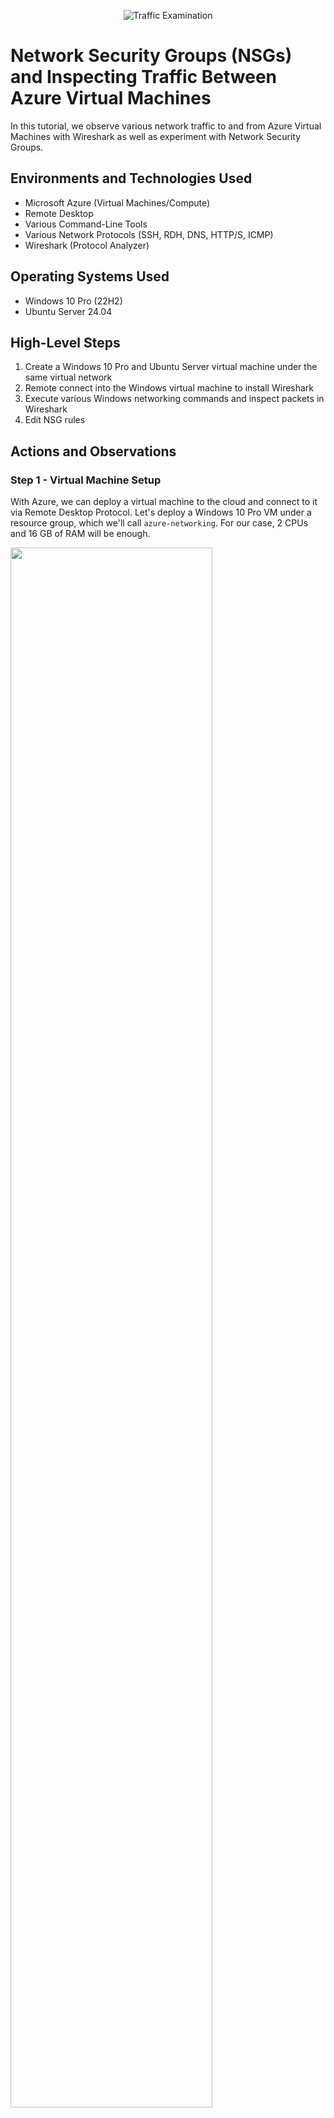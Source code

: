 <p align="center">
<img src="https://i.imgur.com/Ua7udoS.png" alt="Traffic Examination"/>
</p>

<h1>Network Security Groups (NSGs) and Inspecting Traffic Between Azure Virtual Machines</h1>
In this tutorial, we observe various network traffic to and from Azure Virtual Machines with Wireshark as well as experiment with Network Security Groups. <br />

<!--
<h2>Video Demonstration</h2>

- ### [YouTube: Azure Virtual Machines, Wireshark, and Network Security Groups](https://www.youtube.com)
-->

<h2>Environments and Technologies Used</h2>

- Microsoft Azure (Virtual Machines/Compute)
- Remote Desktop
- Various Command-Line Tools
- Various Network Protocols (SSH, RDH, DNS, HTTP/S, ICMP)
- Wireshark (Protocol Analyzer)

<h2>Operating Systems Used </h2>

- Windows 10 Pro (22H2)
- Ubuntu Server 24.04

<h2>High-Level Steps</h2>

1. Create a Windows 10 Pro and Ubuntu Server virtual machine under the same virtual network
2. Remote connect into the Windows virtual machine to install Wireshark
3. Execute various Windows networking commands and inspect packets in Wireshark
4. Edit NSG rules

<h2>Actions and Observations</h2>

<h3>Step 1 - Virtual Machine Setup</h3>

With Azure, we can deploy a virtual machine to the cloud and connect to it via Remote Desktop Protocol. Let's deploy a Windows 10 Pro VM under a resource group, which we'll call `azure-networking`. For our case, 2 CPUs and 16 GB of RAM will be enough.


<p float="left">
  <img src="images/Step1_WindowsVMCreation.png" height="80%" width="80%"/>
  <!-- <img src="images/Step1_WindowsVMCreation2.png" height="80%" width="80%" alt="Disk Sanitization Steps"/> -->
</p>

When creating the Ubuntu Server VM, we will use a password based authenication rather than an SSH key. The Ubuntu Server VM is not as resource heavy as the Windows VM, so we can opt to use one of the cheaper hardware sizes. To ensure connectivity between the two VMs, we can put this VM under the same virtual network.

<p>
  <img src="images/Step1_UbuntuServerVMCreation.png" height="80%" width="80%"/>
  <img src="images/Step1_UbuntuServerVMCreation_NetworkSettings.png" height="80%" width="80%"/>
</p>

<h3>Step 2 - Wireshark Installation</h3>

Now that the VMs are created, we can use **Remote Desktop Connection** to connect to our Windows 10 Pro VM. Once the Windows setup is complete, download [Wireshark](https://www.wireshark.org/download.html). We will download the `Windows x64 Installer` and stick with the default settings. Note that the Wireshark installer will also install `Npcap`. Now, open Wireshark and you will be greeted with the following screen:

<img src="images/WiresharkMainScreen.png" height="80%" width="80%"/>

<h3>Step 3 - Packet Trace</h3>

With Wireshark we can inspect all incoming and outgoing packets from our computer. We will inspect the following traffic:
- ICMP
- SSH
- DHCP
- DNS
- RDP

All these protocols (minus ICMP) have associated port numbers:

| Protocol   | Port Number | Transport Layer Protocol |
| -------- | ------- | ------- |
| SSH  | 22    | TCP |
| DHCP | 67/68     | UDP |
| DNS    | 53    | UDP |
| RDP    | 3389    | TCP |

Notice that we can filter our packets. As I am using an Ethernet connection, I will select that for caputuring traffic.

<h4>ICMP Trace</h4>

ICMP is the Internet Control Message Protocol and it is responsible for sending diagnostic information and error reporting between the sender and receiver of a message. Let's first filter by ICMP traffic by typing `icmp` into the filter text field at the top and hit apply.

<img src="images/WiresharkICMPFilter.png" height="80%" width="80%"/>

Then we can start the packet trace by clicking the button on the top left.

<img src="images/WiresharkICMPFilter2.png" height="80%" width="80%"/>

We should then be greeted with the following screen:

<img src="images/WiresharkICMPBlank.png" height="80%" width="80%"/>

At the moment, there are no packets to display as there isn't any ICMP traffic being sent or received by our machine. Luckily, the Windows OS has built-in commands that utilize the ICMP protocol for sending and receiving information. One of these commands is the `ping` command, which is used to test connectivity to another machine. Since we created an Ubuntu client under the same virtual network as our Windows client, we can ping its private IP address (in my case this is `10.0.0.5`). In command prompt, execute the following command:

`ping 10.0.0.5`

Of course, your IP address configuration may be different so be sure to find your Ubuntu client under `Virtual Machines` in the Azure portal. Now, if you see something like this from your ping result, it means the Ubuntu client was succesfully reached!

<img src="images/PingCommand.png" height="80%" width="80%"/>

If we take a look at the Wireshark packet trace, we will notice some packet information.

<img src="images/PingPacketTrace.png" height="80%" width="80%"/>

<h4>SSH Trace</h4>

SSH (Secure Shell) is a protocol that allows one machine to connect to another machine (typically a Linux machine) and interact with it through a command line interface. We can connect to our Ubuntu VM through SSH as follows:

`ssh <USERNAME>@<IP>`

Here, the username is what you used to create the Ubuntu VM and the IP address is its private IP. In my case, I connect to it via the command `ssh jay@10.0.0.5`. Then we authenticate with the password used during VM creation. After this is done, you will be presented with a linux command line, indicating we have connected to the Ubuntu server. In Wireshark we will see something like this:

<img src="images/SSHPacketTrace.png" height="80%" width="80%"/>

The first couple lines indicate the packets exchanged during authentication. The authentication process uses elliptic curve Diffie-Hellman, a very cryptographically secure public key exchange algorithm that prevents unauthorized access from attackers.

Now, anytime you type in a character, delete a character, or execute a command, packet data is sent to the server and back to you. This makes sense as SSH provides real-time terminal access to the other machine, which means that constant uptime is required if you want to interact with that machine and see changes.

<h4>DHCP Trace</h4>

DHCP is the Dynamic Host Configuration Protocol and it is responsible for assigning IP addresses to network devices. One commonly used command associated with DHCP is the `ipconfig` command. This command lists out the network configuration details of your machine.

<img src="images/ipconfig_output.png" height="80%" width="80%"/>

Of course, if you want more detailed information such as the DHCP servers, DNS servers, or the MAC (physical) address of your network interface card, you can execute `ipconfig /all`:

<img src="images/ipconfig_all_output.png" height="80%" width="80%"/>

Every once in a while, a user may experience Internet connectivity issues due to DHCP failing to assign an IP address to their machine. Luckily, there is a command to request a new IP address from the DHCP server:

`ipconfig /renew`

What we expect is two packets in the Wireshark trace. A DHCP request (sent by us) and a DHCP response (sent by the DHCP server),

<img src="images/DHCPTrace.png" height="80%" width="80%"/>

<h4>DNS Trace</h4>

DNS (Domain Name System) is a protocol that converts fully qualified domain names (i.e. website names) into computer readable IP addresses. This is how web browsers are able to understand website names like `www.google.com`. A simple Windows command that utilizes DNS is `nslookup`. This command returns the IP address of a domain, or vice versa, depending on what you supply as the argument.

<img src="images/nslookup_output.png" height="80%" width="80%"/>
<img src="images/DNSTrace.png" height="80%" width="80%"/>

<h4>RDP Trace</h4>

RDP is the Remote Desktop Protocol which we used to remote connect to our Windows client. If you try to filter the packet trace with the keyword `rdp`, you'll notice that there isn't much traffic being captured. This is because this filter only captures *decrypted* RDP traffic. If we want to see **ALL** RDP traffic, we can apply the following filter instead:

`tcp.port == 3389`

Recall that RDP uses TCP as its transport layer protocol on port 3389. TCP is used because a remote connection needs a consistent, in-order delivery of data to be able to interact with the remote machine. After applying this filter, you should notice a flood of traffic every second. This is because every action (i.e. a key click, a mouse movement) is sent to the remote machine and transmitted back.

<h3>NSG Rules</h3>

We can think of NSG rules as the firewall of our Azure virtual machine. Here we can create rules that allow or deny traffic based on an IP address, a range of IP addresses, or protocol. To get to this page on the Azure portal, first navigate to the Windows client VM under the `Virtual Machines` section and go to `Network settings`

<img src="images/AzureNSG.png" height="80%" width="80%"/>

Note that the number associated with each rule is a priority; a smaller number indicates higher priority. Let's create a rule that denies all inbound ICMP traffic. This will prevent us from pinging any other machine/server.

<img src="images/AzureNSG_AddInboundRule.png" height="80%" width="80%"/>
<img src="images/AzureNSG_DenyICMP.png" height="50%" width="50%"/>
